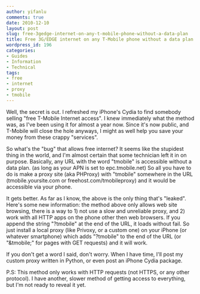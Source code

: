 ```yaml
---
author: yifanlu
comments: true
date: 2010-12-10
layout: post
slug: free-3gedge-internet-on-any-t-mobile-phone-without-a-data-plan
title: Free 3G/EDGE internet on any T-Mobile phone without a data plan
wordpress_id: 196
categories:
- Guides
- Information
- Technical
tags:
- free
- internet
- proxy
- tmobile
---
```


Well, the secret is out. I refreshed my iPhone's Cydia to find somebody selling "free T-Mobile Internet access". I knew immediately what the method was, as I've been using it for almost a year now. Since it's now public, and T-Mobile will close the hole anyways, I might as well help you save your money from these crappy "services".

So what's the "bug" that allows free internet? It seems like the stupidest thing in the world, and I'm almost certain that some technician left it in on purpose. Basically, any URL with the word "tmobile" is accessible without a data plan. (as long as your APN is set to epc.tmobile.net) So all you have to do is make a proxy site (aka PHProxy) with "tmobile" somewhere in the URL (tmobile.yoursite.com or freehost.com/tmobileproxy) and it would be accessible via your phone.

It gets better. As far as I know, the above is the only thing that's "leaked". Here's some new information: the method above only allows web site browsing, there is a way to 1) not use a slow and unreliable proxy, and 2) work with all HTTP apps on the phone other then web browsers. If you append the string "?tmobile" at the end of the URL, it loads without fail. So just install a local proxy (like Privoxy, or a custom one) on your iPhone (or whatever smartphone) which adds "?tmobile" to the end of the URL (or "&tmobile;" for pages with GET requests) and it will work.

If you don't get a word I said, don't worry. When I have time, I'll post my custom proxy written in Python, or even post an iPhone Cydia package.

P.S: This method only works with HTTP requests (not HTTPS, or any other protocol). I have another, slower method of getting access to everything, but I'm not ready to reveal it yet.
